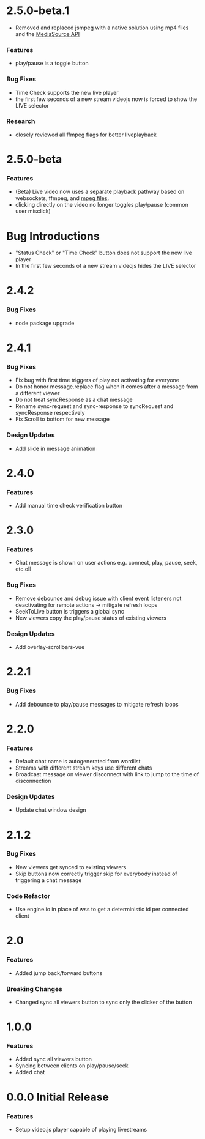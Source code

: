 # 2.5.0-beta.1
* Removed and replaced jsmpeg with a native solution using mp4 files and the [MediaSource API](https://developer.mozilla.org/en-US/docs/Web/API/MediaSource) 

### Features
* play/pause is a toggle button

### Bug Fixes
* Time Check supports the new live player
* the first few seconds of a new stream videojs now is forced to show the LIVE selector

### Research
* closely reviewed all ffmpeg flags for better liveplayback

# 2.5.0-beta

### Features
* (Beta) Live video now uses a separate playback pathway based on websockets, ffmpeg, and [mpeg files](https://jsmpeg.com/perf.html).
* clicking directly on the video no longer toggles play/pause (common user misclick)

# Bug Introductions
* "Status Check" or "Time Check" button does not support the new live player
* In the first few seconds of a new stream videojs hides the LIVE selector

# 2.4.2

### Bug Fixes
* node package upgrade

# 2.4.1

### Bug Fixes
* Fix bug with first time triggers of play not activating for everyone
* Do not honor message.replace flag when it comes after a message from a different viewer
* Do not treat syncResponse as a chat message
* Rename sync-request and sync-response to syncRequest and syncResponse respectively
* Fix Scroll to bottom for new message

### Design Updates
* Add slide in message animation

# 2.4.0

### Features
* Add manual time check verification button

# 2.3.0

### Features
* Chat message is shown on user actions e.g. connect, play, pause, seek, etc.oll

### Bug Fixes

* Remove debounce and debug issue with client event listeners not deactivating for remote actions -> mitigate refresh loops
* SeekToLive button is triggers a global sync
* New viewers copy the play/pause status of existing viewers

### Design Updates

* Add overlay-scrollbars-vue

# 2.2.1
### Bug Fixes

* Add debounce to play/pause messages to mitigate refresh loops

# 2.2.0
### Features

* Default chat name is autogenerated from wordlist
* Streams with different stream keys use different chats
* Broadcast message on viewer disconnect with link to jump to the time of disconnection

### Design Updates

* Update chat window design

# 2.1.2
### Bug Fixes

* New viewers get synced to existing viewers
* Skip buttons now correctly trigger skip for everybody instead of triggering a chat message

### Code Refactor

* Use engine.io in place of wss to get a deterministic id per connected client

# 2.0
### Features
* Added jump back/forward buttons

### Breaking Changes

* Changed sync all viewers button to sync only the clicker of the button

# 1.0.0
### Features
* Added sync all viewers button
* Syncing between clients on play/pause/seek
* Added chat

# 0.0.0 Initial Release
### Features

* Setup video.js player capable of playing livestreams